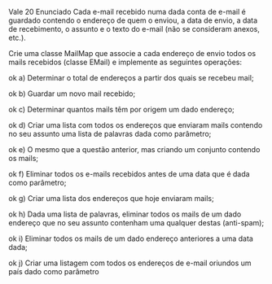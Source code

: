 
Vale
20
Enunciado
Cada e-mail recebido numa dada conta de e-mail é guardado contendo o endereço de quem o enviou, a data de envio, a data de recebimento, o assunto e o texto do e-mail (não se consideram anexos, etc.).

Crie uma classe MailMap que associe a cada endereço de envio todos os mails recebidos (classe EMail) e implemente as seguintes operações:

ok a) Determinar o total de endereços a partir dos quais se recebeu mail;

ok b) Guardar um novo mail recebido;

ok c) Determinar quantos mails têm por origem um dado endereço; 

ok d) Criar uma lista com todos os endereços que enviaram mails contendo no seu assunto uma lista de palavras dada como parâmetro;

ok e) O mesmo que a questão anterior, mas criando um conjunto contendo os mails;

ok  f) Eliminar todos os e-mails recebidos antes de uma data que é dada como parâmetro;

ok g) Criar uma lista dos endereços que hoje enviaram mails;

ok h) Dada uma lista de palavras, eliminar todos os mails de um dado endereço que no seu assunto contenham uma qualquer destas (anti-spam);

ok i) Eliminar todos os mails de um dado endereço anteriores a uma data dada;

ok j) Criar uma listagem com todos os endereços de e-mail oriundos um país dado como parâmetro